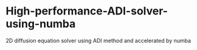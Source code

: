 # High-performance-ADI-solver-using-numba
2D diffusion equation solver using ADI method and accelerated by numba
